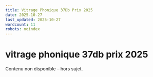 ```yaml
---
title: Vitrage Phonique 37Db Prix 2025
date: 2025-10-27
last_updated: 2025-10-27
wordcount: 11
robots: noindex
---
```


# vitrage phonique 37db prix 2025

Contenu non disponible – hors sujet.